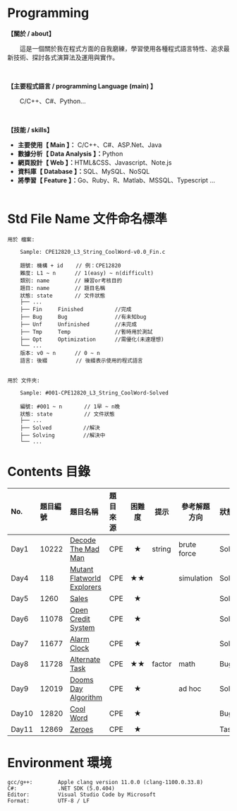 # Programming
<!-- <div align="left">
<font color='#FF0000' size='3'>*說明：轉發或用於其他用途前請先參考"License.rm"的版權聲明細則。</font>
</div> -->

**【關於 / about】**
<p>&emsp;&emsp;這是一個關於我在程式方面的自我磨練，學習使用各種程式語言特性、追求最新技術、探討各式演算法及運用與實作。</p>
&emsp;

**【主要程式語言 / programming Language (main) 】**
<p>&emsp;&emsp;C/C++、C#、Python...</p>
&emsp;

**【技能 / skills】** </br>
* <b>主要使用【 Main 】：</b> C/C++、C#、ASP.Net、Java </br>
* <b>數據分析【 Data Analysis 】：</b>Python </br>
* <b>網頁設計【 Web 】：</b>HTML&CSS、Javascript、Note.js </br>
* <b>資料庫【 Database 】：</b>SQL、MySQL、NoSQL </br>
* <b>將學習【 Feature 】：</b>Go、Ruby、R、Matlab、MSSQL、Typescript ... </br>
&emsp;


# Std File Name 文件命名標準

```
用於 檔案:

    Sample: CPE12820_L3_String_CoolWord-v0.0_Fin.c

    題號: 機構 + id    // 例：CPE12820
    難度: L1 ~ n      // 1(easy) ~ n(difficult)
    類別: name        // 練習or考核目的
    題目: name        // 題目名稱
    狀態: state       // 文件狀態
    ├── ...
    ├── Fin     Finished          //完成
    ├── Bug     Bug               //有未知bug
    ├── Unf     Unfinished        //未完成
    ├── Tmp     Temp              //暫時用於測試
    ├── Opt     Optimization      //需優化(未達理想)
    └── ...
    版本: v0 ~ n      // 0 ~ n
    語言: 後綴         // 後綴表示使用的程式語言
    
    
用於 文件夾:

    Sample: #001-CPE12820_L3_String_CoolWord-Solved

    編號: #001 ~ n       // 1早 ~ n晚
    狀態: state          // 文件狀態
    ├── ...
    ├── Solved          //解決
    ├── Solving         //解決中
    └── ...
```


# Contents 目錄

|No.   |題目編號      |題目名稱                                                                                       |題目來源       |困難度  |提示     |參考解題方向   |狀態      |
|:-----|:------------|:---------------------------------------------------------------------------------------------|:-------------|:-----:|--------|-------------|:--------|
|Day1  |10222        |[Decode The Mad Man](Exercise/CPE/Day1-CPE10222_L1_DecodeTheMadMan-Solved/)                   |CPE           |★     |string  |brute force  |Solved   |
|Day4  |118          |[Mutant Flatworld Explorers](Exercise/CPE/Day4-CPE118_L2_MutantFlatworldExplorers-Solved/)    |CPE           |★★   |        |simulation   |Solved   |
|Day5  |1260         |[Sales](Exercise/CPE/Day5-CPE1260_L1_Sales-Solved/)                                           |CPE           |★     |        |             |Solved   |
|Day6  |11078        |[Open Credit System](Exercise/CPE/Day6-CPE11078_L1_OpenCreditSystem-Solved/)                  |CPE           |★     |        |             |Solved   |
|Day7  |11677        |[Alarm Clock](Exercise/CPE/Day7-CPE11677_L1_AlarmClock-Solved/)                               |CPE           |★     |        |             |Solved   |
|Day8  |11728        |[Alternate Task](Exercise/CPE/Day8-CPE11728_L2_AlternateTask-Bug/)                            |CPE           |★★   |factor  |math         |Bug      |
|Day9  |12019        |[Dooms Day Algorithm](Exercise/CPE/Day9-CPE12019_L1_DoomsDayAlgorithm-Solved/)                |CPE           |★     |        |ad hoc       |Solved   |
|Day10 |12820        |[Cool Word](Exercise/CPE/Day10-CPE12820_L1_CoolWord-Bug/)                                     |CPE           |★     |        |             |Bug      |
|Day11 |12869        |[Zeroes](Exercise/CPE/Day11-CPE12869_L1_Zeroes-Task/)                                         |CPE           |★     |        |             |Task     |
# Environment 環境

```
gcc/g++:        Apple clang version 11.0.0 (clang-1100.0.33.8)
C#:             .NET SDK (5.0.404)
Editor:         Visual Studio Code by Microsoft
Format:         UTF-8 / LF
```